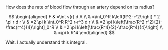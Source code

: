 How does the rate of blood flow through an artery depend on its radius?

$$
\begin{aligned}
F & =\int v(r) d A \\
& =\int_0^R k\left(R^2-r^2\right) * 2 \pi r d r \\
& =2 \pi k \int_0^R R^2 r-r^3 d r \\
& =2 \pi k\left[\frac{R^2 r^2}{2}-\frac{r^4}{4}\right]_0^R \\
& =2 \pi k\left[\frac{R^4}{2}-\frac{R^4}{4}\right] \\
& =\pi k R^4
\end{aligned}
$$


Wait. I actually understand this integral.